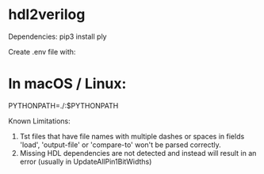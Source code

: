 # hdl2verilog

Dependencies:
pip3 install ply 


Create .env file with:
# In macOS / Linux:
PYTHONPATH=./:$PYTHONPATH

Known Limitations:
1. Tst files that have file names with multiple dashes or spaces in fields 'load', 'output-file' or 'compare-to' won't be parsed correctly.
2. Missing HDL dependencies are not detected and instead will result in an error (usually in UpdateAllPin1BitWidths)